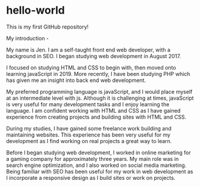 # hello-world
This is my first GitHub repository!

My introduction -

My name is Jen. I am a self-taught front end web developer, with a background in SEO. I began studying web development in August 2017.

I focused on studying HTML and CSS to begin with, then moved onto learning javaScript in 2019. More recently, I have been studying PHP which has given me an insight into back end web development.

My preferred programming language is javaScript, and I would place myself at an intermediate level with js. Although it is challenging at times, javaScript is very useful for many development tasks and I enjoy learning the language. I am confident working with HTML and CSS as I have gained experience from creating projects and building sites with HTML and CSS. 

During my studies, I have gained some freelance work building and maintaining websites. This experience has been very useful for my development as I find working on real projects a great way to learn.

Before I began studying web development, I worked in online marketing for a gaming company for approximately three years. My main role was in search engine optimization, and I also worked on social media marketing. Being familiar with SEO has been useful for my work in web development as I incorporate a responsive design as I build sites or work on projects.
